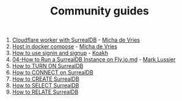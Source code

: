 <br>

<h1 align="center">Community guides</h1>

<br>

1. [Cloudflare worker with SurrealDB](01-Cloudflare-worker-with-SurrealDB.md) - [Micha de Vries](https://github.com/kearfy)
2. [Host in docker compose](02-Host-in-docker-compose.md) - [Micha de Vries](https://github.com/kearfy)
3. [How to use signin and signup](03_How-to-use-signin-and-signup.md) - [Koakh](https://github.com/koakh)
4. [04-How to Run a SurrealDB Instance on Fly.io.md](04-How-to-Run-a-SurrealDB-Instance-on-Flyio.md) - [Mark Lussier](https://github.com/intabulas)
5. [How to TURN ON SurrealDB]()
6. [How to CONNECT on SurrealDB]()
7. [How to CREATE SurrealDB]()
8. [How to SELECT SurrealDB]()
9. [How to RELATE SurrealDB]()
